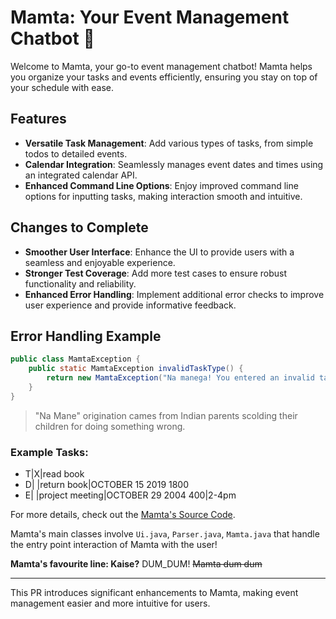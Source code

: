 # Mamta: Your Event Management Chatbot 🤖

Welcome to Mamta, your go-to event management chatbot! Mamta helps you organize your tasks and events efficiently, ensuring you stay on top of your schedule with ease.

## Features

- **Versatile Task Management**: Add various types of tasks, from simple todos to detailed events.
- **Calendar Integration**: Seamlessly manages event dates and times using an integrated calendar API.
- **Enhanced Command Line Options**: Enjoy improved command line options for inputting tasks, making interaction smooth and intuitive.

## Changes to Complete

- **Smoother User Interface**: Enhance the UI to provide users with a seamless and enjoyable experience.
- **Stronger Test Coverage**: Add more test cases to ensure robust functionality and reliability.
- **Enhanced Error Handling**: Implement additional error checks to improve user experience and provide informative feedback.

## Error Handling Example

```java
public class MamtaException {
    public static MamtaException invalidTaskType() {
        return new MamtaException("Na manega! You entered an invalid task type. Sorry!");
    }
}
```
> "Na Mane" origination cames from Indian parents scolding their children for doing something wrong.


### Example Tasks:
- T|X|read book
- D| |return book|OCTOBER 15 2019 1800
- E| |project meeting|OCTOBER 29 2004 400|2-4pm

For more details, check out the [Mamta's Source Code](https://github.com/YuvBindal/ip).

Mamta's main classes involve `Ui.java`, `Parser.java`, `Mamta.java` that handle the entry point interaction of Mamta with the user!

**Mamta's favourite line: Kaise?** DUM_DUM! ~~Mamta dum dum~~

---

This PR introduces significant enhancements to Mamta, making event management easier and more intuitive for users.

